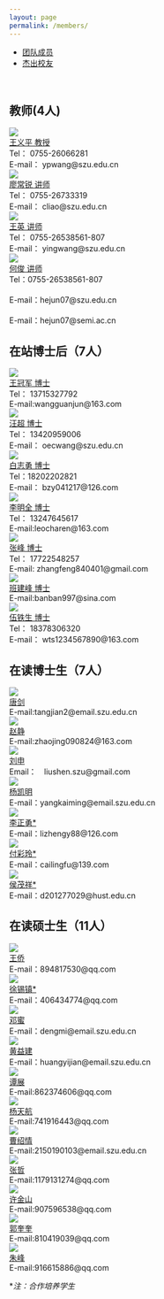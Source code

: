 ```yaml
---
layout: page
permalink: /members/
---
```


<div class="navbar center forth">
<ul>
    <li class="active"><a href="{{ "/members" | prepend: site.baseurl }}">团队成员</a></li>
    <li><a href="{{ "/gra-members" | prepend: "/members" | prepend: site.baseurl }}">杰出校友</a></li>
</ul>
</div>

<br>

## 教师(4人)

<div class="sec-container">

<div class="bio-container">
  <div class="bio-avatar" >
  <a href="{{ site.baseurl }}/members/wangyiping/">
  <img src="{{ site.baseurl }}/images/wangyiping-92x128.jpg" class="max-img-border">
  </a>
  </div>
  <div class="bio-info">
  <a href="{{ site.baseurl }}/members/wangyiping/">
  王义平 教授
  </a>
  <br>
  Tel： 0755-26066281
  <br>
  E-mail： ypwang@szu.edu.cn
  </div>
</div>

<div class="bio-container">
  <div class="bio-avatar" >
  <a href="{{ site.baseurl }}/members/liaochangrui/">
  <img src="{{ site.baseurl }}/images/liaochangrui-92x128.jpg" class="max-img-border">
  </a>
  </div>
  <div class="bio-info">
  <a href="{{ site.baseurl }}/members/liaochangrui/">
  廖常锐 讲师
  </a>
  <br>
  Tel：  0755-26733319
  <br>
  E-mail： cliao@szu.edu.cn
  </div>
</div>

<div class="bio-container">
  <div class="bio-avatar" >
  <a href="{{ site.baseurl }}/members/wangying/">
  <img src="{{ site.baseurl }}/images/wangying-92x128.jpg" class="max-img-border">
  </a>
  </div>
  <div class="bio-info">
  <a href="{{ site.baseurl }}/members/wangying/">
  王英 讲师
  </a>
  <br>
  Tel：  0755-26538561-807
  <br>
  E-mail： yingwang@szu.edu.cn
  </div>
</div>

<div class="bio-container">
  <div class="bio-avatar" >
  <a href="{{ site.baseurl }}/members/hejun/">
  <img src="{{ site.baseurl }}/images/hejun-92x130.jpg" class="max-img-border"/>
  </a>
  </div>
  <div class="bio-info">
  <a href="{{ site.baseurl }}/members/hejun/">
  何俊 讲师
  </a>
    <br>
  Tel：0755-26538561-807 </br>
  <br>
  E-mail：hejun07@szu.edu.cn</br>
  <br>      
  E-mail：hejun07@semi.ac.cn </br>
  </div>
</div>

</div>

## 在站博士后（7人）

<div class="sec-container">

<div class="bio-container">
  <div class="bio-avatar" >
  <a href="{{ site.baseurl }}/members/wangguanjun/">
  <img src="{{ site.baseurl }}/images/wangguanjun-92x114.jpg" class="max-img-border"/>
  </a>
  </div>
  <div class="bio-info">
  <a href="{{ site.baseurl }}/members/wangguanjun/">
  王冠军 博士
  </a>
  <br/>
  Tel：  13715327792
  <br>
  E-mail:wangguanjun@163.com
  </div>
</div>


<div class="bio-container">
  <div class="bio-avatar" >
  <a href="{{ site.baseurl }}/members/wangchao/">
  <img src="{{ site.baseurl }}/images/wangc-92x128.jpg" class="max-img-border"/>
  </a>
  </div>
  <div class="bio-info">
  <a href="{{ site.baseurl }}/members/wangchao/">
  汪超 博士
  </a>
  <br>
  Tel：  13420959006
  <br>
  E-mail： oecwang@szu.edu.cn
  </div>
</div>

<div class="bio-container">
  <div class="bio-avatar" >
  <a href="{{ site.baseurl }}/members/baizhiyong/">
  <img src="{{ site.baseurl }}/images/baizy-92x130.jpg" class="max-img-border"/>
  </a>
  </div>
  <div class="bio-info">
  <a href="{{ site.baseurl }}/members/baizhiyong/">
  白志勇 博士
  </a>
  <br>
  Tel：18202202821
  <br>
  E-mail： bzy041217@126.com
  </div>
</div>

<div class="bio-container">
  <div class="bio-avatar" >
  <a href="{{ site.baseurl }}/members/limingquan/">
  <img src="{{ site.baseurl }}/images/lmq-92x128.jpg" class="max-img-border"/>
  </a>
  </div>
  <div class="bio-info">
  <a href="{{ site.baseurl }}/members/limingquan/">
  李明全 博士
  </a>
  <br/>
  Tel：  13247645617
  <br>
  E-mail:leocharen@163.com
  </div>
</div>

<div class="bio-container">
  <div class="bio-avatar" >
  <a href="{{ site.baseurl }}/members/zhangfeng/">
  <img src="{{ site.baseurl }}/images/zhangfeng-92x128.jpg" class="max-img-border"/>
  </a>
  </div>
  <div class="bio-info">
  <a href="{{ site.baseurl }}/members/zhangfeng/">
  张峰 博士
  </a>
  <br>
  Tel：  17722548257
  <br>
  E-mail: zhangfeng840401@gmail.com
  </div>
</div>

<div class="bio-container">
  <div class="bio-avatar" >
  <a href="{{ site.baseurl }}/members/banjianfeng/">
  <img src="{{ site.baseurl }}/images/bjf-92x128.png" class="max-img-border"/>
  </a>
  </div>
  <div class="bio-info">
  <a href="{{ site.baseurl }}/members/banjianfeng/">
  班建峰 博士
  </a>
  <br>
  E-mail:banban997@sina.com
  </div>
</div>

<div class="bio-container">
  <div class="bio-avatar" >
  <a href="{{ site.baseurl }}/members/wutiesheng/">
  <img src="{{ site.baseurl }}/images/wts-92x128.jpg" class="max-img-border"/>
  </a>
  </div>
  <div class="bio-info">
  <a href="{{ site.baseurl }}/members/wutiesheng/">
  伍铁生 博士
  </a>
  <br>
  Tel：  18378306320
  <br>
  E-mail： wts1234567890@163.com
  </div>
</div>

</div>

##  在读博士生（7人）

<div class="sec-container">

<div class="bio-container">
  <div class="bio-avatar" >
  <a href="{{ site.baseurl }}/members/tangjian/">
  <img src="{{ site.baseurl }}/images/tangjian-92x128.jpg" class="max-img-border"/>
  </a>
  </div>
  <div class="bio-info">
  <a href="{{ site.baseurl }}/members/tangjian/">
  唐剑
  </a>
  <br/>
  E-mail:tangjian2@email.szu.edu.cn
  </div>
</div>

<div class="bio-container">
  <div class="bio-avatar" >
  <a href="{{ site.baseurl }}/members/zhaojing/">
  <img src="{{ site.baseurl }}/images/zhaojing-92x113.jpg" class="max-img-border"/>
  </a>
  </div>
  <div class="bio-info">
  <a href="{{ site.baseurl }}/members/zhaojing/">
  赵静
  </a>
  <br/>
  E-mail:zhaojing090824@163.com
  </div>
</div>

<div class="bio-container">
  <div class="bio-avatar" >
  <a href="{{ site.baseurl }}/members/liushen/">
  <img src="{{ site.baseurl }}/images/liushen93x124.jpg" class="max-img-border"/>
  </a>
  </div>
  <div class="bio-info">
  <a href="{{ site.baseurl }}/members/liushen/">
  刘申
  </a>
  <br>
  Email：　liushen.szu@gmail.com
  </div>
</div>

<div class="bio-container">
  <div class="bio-avatar" >
  <a href="{{ site.baseurl }}/members/yangkaiming/">
  <img src="{{ site.baseurl }}/images/yangkaiming-92x117.jpg" class="max-img-border"/>
  </a>
  </div>
  <div class="bio-info">
  <a href="{{ site.baseurl }}/members/yangkaiming/">
  杨凯明
  </a>
  <br>
  E-mail：yangkaiming@email.szu.edu.cn
  </div>
</div>

<div class="bio-container">
  <div class="bio-avatar" >
  <a href="{{ site.baseurl }}/members/lizhengyong/">
  <img src="{{ site.baseurl }}/images/lizhengyong-92x128.jpg" class="max-img-border"/>
  </a>
  </div>
  <div class="bio-info">
  <a href="{{ site.baseurl }}/members/lizhengyong/">
  李正勇*
  </a>
  <br>
  E-mail：lizhengy88@126.com
  </div>
</div>

<div class="bio-container">
  <div class="bio-avatar" >
  <a href="{{ site.baseurl }}/members/fucailing/">
  <img src="{{ site.baseurl }}/images/fucailing-92x130.jpg" class="max-img-border"/>
  </a>
  </div>
  <div class="bio-info">
  <a href="{{ site.baseurl }}/members/fucailing/">
  付彩玲*
  </a>
  <br>
  E-mail：cailingfu@139.com
  </div>
</div>

<div class="bio-container">
  <div class="bio-avatar" >
  <a href="{{ site.baseurl }}/members/houmaoxiang/">
  <img src="{{ site.baseurl }}/images/hmx-92x128.png" class="max-img-border"/>
  </a>
  </div>
  <div class="bio-info">
  <a href="{{ site.baseurl }}/members/houmaoxiang/">
  侯茂祥*
  </a>
  <br>
  E-mail：d201277029@hust.edu.cn
  </div>
</div>

</div>

## 在读硕士生（11人）

<div class="sec-container">

<div class="bio-container">
  <div class="bio-avatar" >
  <a href="{{ site.baseurl }}/members/wangqiao/">
  <img src="{{ site.baseurl }}/images/wangqiao-92x130.jpg" class="max-img-border"/>
  </a>
  </div>
  <div class="bio-info">
  <a href="{{ site.baseurl }}/members/wangqiao/">
  王侨
  </a>
  <br />
  E-mail：894817530@qq.com
  </div>
</div>

<div class="bio-container">
  <div class="bio-avatar" >
  <a href="{{ site.baseurl }}/members/xuxizhen/">
  <img src="{{ site.baseurl }}/images/xuxizhen-92x130.jpg" class="max-img-border"/>
  </a>
  </div>
  <div class="bio-info">
  <a href="{{ site.baseurl }}/members/xuxizhen/">
  徐锡镇*
  </a>
  <br>
  E-mail：406434774@qq.com
  </div>
</div>

<div class="bio-container">
  <div class="bio-avatar" >
  <a href="{{ site.baseurl }}/members/dengmi/">
  <img src="{{ site.baseurl }}/images/dengmi-92x130.jpg" class="max-img-border"/>
  </a>
  </div>
  <div class="bio-info">
  <a href="{{ site.baseurl }}/members/dengmi/">
  邓蜜 
  </a>
  <br>
  E-mail：dengmi@email.szu.edu.cn
  </div>
</div>

<div class="bio-container">
  <div class="bio-avatar" >
  <a href="{{ site.baseurl }}/members/huangyijian/">
  <img src="{{ site.baseurl }}/images/huangyijian-92x130.jpg" class="max-img-border"/>
  </a>
  </div>
  <div class="bio-info">
  <a href="{{ site.baseurl }}/members/huangyijian/">
  黄益建
  </a>
  <br>
  E-mail：huangyijian@email.szu.edu.cn
  </div>
</div>

<div class="bio-container">
  <div class="bio-avatar" >
  <a href="{{ site.baseurl }}/members/tanzhan/">
  <img src="{{ site.baseurl }}/images/tanzhan-92x128.jpg" class="max-img-border"/>
  </a>
  </div>
  <div class="bio-info">
  <a href="{{ site.baseurl }}/members/tanzhan/">
  谭展
  </a>
  <br>
  E-mail:862374606@qq.com
  </div>
</div>

<div class="bio-container">
  <div class="bio-avatar" >
  <a href="{{ site.baseurl }}/members/yangtianhang/">
  <img src="{{ site.baseurl }}/images/yangtianhang-1.jpg" class="max-img-border"/>
  </a>
  </div>
  <div class="bio-info">
  <a href="{{ site.baseurl }}/members/yangtianhang/">
  杨天航
  </a>
  <br>
  E-mail:741916443@qq.com
  </div>
</div>

<div class="bio-container">
  <div class="bio-avatar" >
  <a href="{{ site.baseurl }}/members/caoshaoqing/">
  <img src="{{ site.baseurl }}/images/caoshaoqing-92x128.jpg" class="max-img-border"/>
  </a>
  </div>
  <div class="bio-info">
  <a href="{{ site.baseurl }}/members/caoshaoqing/">
  曹绍情
  </a>
  <br>
  E-mail:2150190103@email.szu.edu.cn
  </div>
</div>

<div class="bio-container">
  <div class="bio-avatar" >
  <a href="{{ site.baseurl }}/members/zhangzhe/">
  <img src="{{ site.baseurl }}/images/zhangzhe-92x128.jpg" class="max-img-border"/>
  </a>
  </div>
  <div class="bio-info">
  <a href="{{ site.baseurl }}/members/zhangzhe/">
  张哲
  </a>
  <br>
  E-mail:1179131274@qq.com
  </div>
</div>

<div class="bio-container">
  <div class="bio-avatar" >
  <a href="{{ site.baseurl }}/members/xujinshan/">
  <img src="{{ site.baseurl }}/images/xujinshan-92x130.jpg" class="max-img-border"/>
  </a>
  </div>
  <div class="bio-info">
  <a href="{{ site.baseurl }}/members/xujinshan/">
  许金山
  </a>
  <br>
  E-mail:907596538@qq.com
  </div>
</div>

<div class="bio-container">
  <div class="bio-avatar" >
  <a href="{{ site.baseurl }}/members/guokuikui/">
  <img src="{{ site.baseurl }}/images/guokuikui-92x128.jpg" class="max-img-border"/>
  </a>
  </div>
  <div class="bio-info">
  <a href="{{ site.baseurl }}/members/guokuikui/">
  郭奎奎
  </a>
  <br>
  E-mail:810419039@qq.com
  </div>
</div>

<div class="bio-container">
  <div class="bio-avatar" >
  <a href="{{ site.baseurl }}/members/zhufeng/">
  <img src="{{ site.baseurl }}/images/zhufeng-92x128.jpg" class="max-img-border"/>
  </a>
  </div>
  <div class="bio-info">
  <a href="{{ site.baseurl }}/members/zhufeng/">
  朱峰
  </a>
  <br>
  E-mail:916615886@qq.com
  </div>
</div>
</div>

**注：*合作培养学生**
